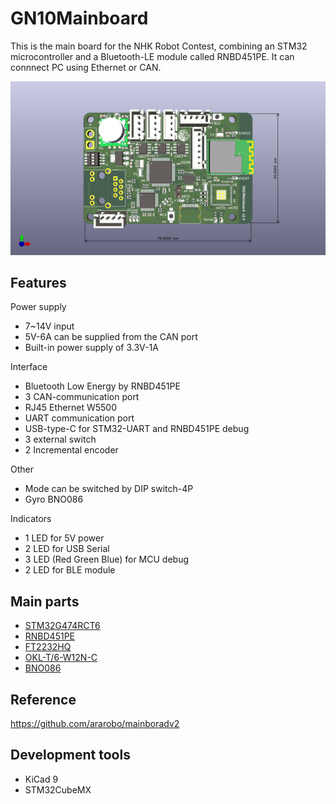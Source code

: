 # GN10Mainboard

This is the main board for the NHK Robot Contest, combining an STM32 microcontroller and a Bluetooth-LE module called RNBD451PE.
It can connnect PC using Ethernet or CAN.

![PCB](GN10Mainboard.png)

## Features

Power supply
- 7~14V input
- 5V-6A can be supplied from the CAN port
- Built-in power supply of 3.3V-1A

Interface
- Bluetooth Low Energy by RNBD451PE
- 3 CAN-communication port
- RJ45 Ethernet W5500
- UART communication port
- USB-type-C for STM32-UART and RNBD451PE debug
- 3 external switch
- 2 Incremental encoder

Other
- Mode can be switched by DIP switch-4P
- Gyro BNO086

Indicators
- 1 LED for 5V power
- 2 LED for USB Serial
- 3 LED (Red Green Blue) for MCU debug
- 2 LED for BLE module

## Main parts

- [STM32G474RCT6](https://www.stmcu.jp/stm32/stm32g4/stm32g4x4/66801/)
- [RNBD451PE](https://www.microchip.com/en-us/product/rnbd451pe)
- [FT2232HQ](https://ftdichip.com/products/ft2232hq/)
- [OKL-T/6-W12N-C](https://www.murata.com/ja-jp/products/productdetail?partno=OKL-T%2F6-W12N-C)
- [BNO086](https://www.mouser.jp/ProductDetail/CEVA/BNO086?qs=ulEaXIWI0c%2FqTo1scjodAw%3D%3D)

## Reference

https://github.com/ararobo/mainboradv2

## Development tools

- KiCad 9
- STM32CubeMX
